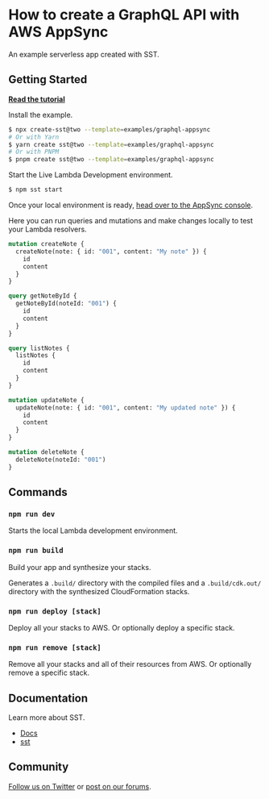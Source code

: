 # How to create a GraphQL API with AWS AppSync

An example serverless app created with SST.

## Getting Started

[**Read the tutorial**](https://sst.dev/examples/how-to-create-a-serverless-graphql-api-with-aws-appsync.html)

Install the example.

```bash
$ npx create-sst@two --template=examples/graphql-appsync
# Or with Yarn
$ yarn create sst@two --template=examples/graphql-appsync
# Or with PNPM
$ pnpm create sst@two --template=examples/graphql-appsync
```

Start the Live Lambda Development environment.

```bash
$ npm sst start
```

Once your local environment is ready, [head over to the AppSync console](https://console.aws.amazon.com/appsync).

Here you can run queries and mutations and make changes locally to test your Lambda resolvers.

```graphql
mutation createNote {
  createNote(note: { id: "001", content: "My note" }) {
    id
    content
  }
}

query getNoteById {
  getNoteById(noteId: "001") {
    id
    content
  }
}

query listNotes {
  listNotes {
    id
    content
  }
}

mutation updateNote {
  updateNote(note: { id: "001", content: "My updated note" }) {
    id
    content
  }
}

mutation deleteNote {
  deleteNote(noteId: "001")
}
```

## Commands

### `npm run dev`

Starts the local Lambda development environment.

### `npm run build`

Build your app and synthesize your stacks.

Generates a `.build/` directory with the compiled files and a `.build/cdk.out/` directory with the synthesized CloudFormation stacks.

### `npm run deploy [stack]`

Deploy all your stacks to AWS. Or optionally deploy a specific stack.

### `npm run remove [stack]`

Remove all your stacks and all of their resources from AWS. Or optionally remove a specific stack.

## Documentation

Learn more about SST.

- [Docs](https://docs.sst.dev)
- [sst](https://docs.sst.dev/packages/sst)

## Community

[Follow us on Twitter](https://twitter.com/sst_dev) or [post on our forums](https://discourse.sst.dev).

